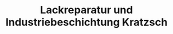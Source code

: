 ---
title: "Lackreparatur und Industriebeschichtung Kratzsch"
url: /altenburg/lackreparatur-und-industriebeschichtung-kratzsch/
shop: Autowerkstatt
---